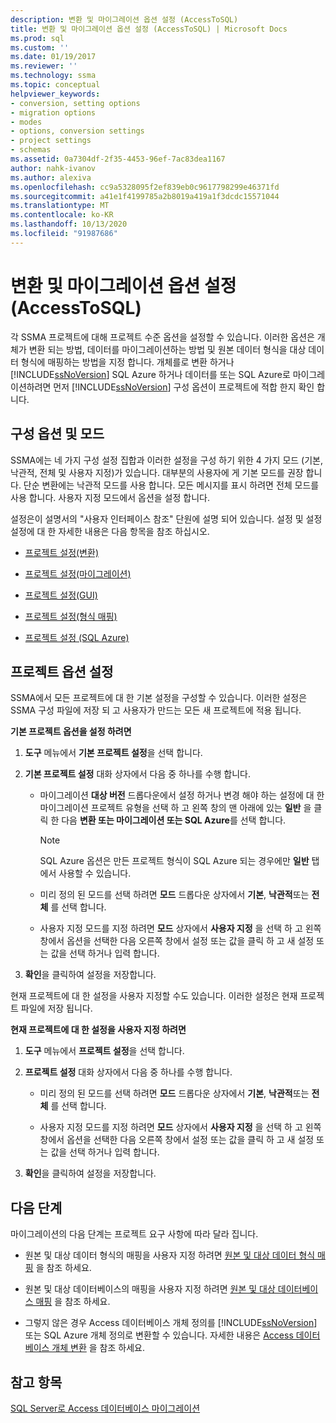 ```yaml
---
description: 변환 및 마이그레이션 옵션 설정 (AccessToSQL)
title: 변환 및 마이그레이션 옵션 설정 (AccessToSQL) | Microsoft Docs
ms.prod: sql
ms.custom: ''
ms.date: 01/19/2017
ms.reviewer: ''
ms.technology: ssma
ms.topic: conceptual
helpviewer_keywords:
- conversion, setting options
- migration options
- modes
- options, conversion settings
- project settings
- schemas
ms.assetid: 0a7304df-2f35-4453-96ef-7ac83dea1167
author: nahk-ivanov
ms.author: alexiva
ms.openlocfilehash: cc9a5328095f2ef839eb0c9617798299e46371fd
ms.sourcegitcommit: a41e1f4199785a2b8019a419a1f3dcdc15571044
ms.translationtype: MT
ms.contentlocale: ko-KR
ms.lasthandoff: 10/13/2020
ms.locfileid: "91987686"
---
```

# <a name="setting-conversion-and-migration-options-accesstosql"></a>변환 및 마이그레이션 옵션 설정 (AccessToSQL)
각 SSMA 프로젝트에 대해 프로젝트 수준 옵션을 설정할 수 있습니다. 이러한 옵션은 개체가 변환 되는 방법, 데이터를 마이그레이션하는 방법 및 원본 데이터 형식을 대상 데이터 형식에 매핑하는 방법을 지정 합니다. 개체를로 변환 하거나 [!INCLUDE[ssNoVersion](../../includes/ssnoversion-md.md)] SQL Azure 하거나 데이터를 또는 SQL Azure로 마이그레이션하려면 먼저 [!INCLUDE[ssNoVersion](../../includes/ssnoversion-md.md)] 구성 옵션이 프로젝트에 적합 한지 확인 합니다.  
  
## <a name="configuration-options-and-modes"></a>구성 옵션 및 모드  
SSMA에는 네 가지 구성 설정 집합과 이러한 설정을 구성 하기 위한 4 가지 모드 (기본, 낙관적, 전체 및 사용자 지정)가 있습니다. 대부분의 사용자에 게 기본 모드를 권장 합니다. 단순 변환에는 낙관적 모드를 사용 합니다. 모든 메시지를 표시 하려면 전체 모드를 사용 합니다. 사용자 지정 모드에서 옵션을 설정 합니다.  
  
설정은이 설명서의 "사용자 인터페이스 참조" 단원에 설명 되어 있습니다. 설정 및 설정 설정에 대 한 자세한 내용은 다음 항목을 참조 하십시오.  
  
-   [프로젝트 설정(변환)](./project-settings-conversion-accesstosql.md)  
  
-   [프로젝트 설정(마이그레이션)](./project-settings-migration-accesstosql.md)  
  
-   [프로젝트 설정(GUI)](../sybase/project-settings-gui-sybasetosql.md)  
  
-   [프로젝트 설정(형식 매핑)](./project-settings-type-mapping-accesstosql.md)  
  
-   [프로젝트 설정 (SQL Azure)](./project-settings-azure-sql-db-accesstosql.md)  
  
## <a name="setting-project-options"></a>프로젝트 옵션 설정  
SSMA에서 모든 프로젝트에 대 한 기본 설정을 구성할 수 있습니다. 이러한 설정은 SSMA 구성 파일에 저장 되 고 사용자가 만드는 모든 새 프로젝트에 적용 됩니다.  
  
**기본 프로젝트 옵션을 설정 하려면**  
  
1.  **도구** 메뉴에서 **기본 프로젝트 설정**을 선택 합니다.  
  
2.  **기본 프로젝트 설정** 대화 상자에서 다음 중 하나를 수행 합니다.  
  
    -   마이그레이션 **대상 버전** 드롭다운에서 설정 하거나 변경 해야 하는 설정에 대 한 마이그레이션 프로젝트 유형을 선택 하 고 왼쪽 창의 맨 아래에 있는 **일반** 을 클릭 한 다음 **변환 또는 마이그레이션 또는 SQL Azure**를 선택 합니다.  
  
        > [!NOTE]  
        > SQL Azure 옵션은 만든 프로젝트 형식이 SQL Azure 되는 경우에만 **일반** 탭에서 사용할 수 있습니다.  
  
    -   미리 정의 된 모드를 선택 하려면 **모드** 드롭다운 상자에서 **기본**, **낙관적**또는 **전체** 를 선택 합니다.  
  
    -   사용자 지정 모드를 지정 하려면 **모드** 상자에서 **사용자 지정** 을 선택 하 고 왼쪽 창에서 옵션을 선택한 다음 오른쪽 창에서 설정 또는 값을 클릭 하 고 새 설정 또는 값을 선택 하거나 입력 합니다.  
  
3.  **확인**을 클릭하여 설정을 저장합니다.  
  
현재 프로젝트에 대 한 설정을 사용자 지정할 수도 있습니다. 이러한 설정은 현재 프로젝트 파일에 저장 됩니다.  
  
**현재 프로젝트에 대 한 설정을 사용자 지정 하려면**  
  
1.  **도구** 메뉴에서 **프로젝트 설정**을 선택 합니다.  
  
2.  **프로젝트 설정** 대화 상자에서 다음 중 하나를 수행 합니다.  
  
    -   미리 정의 된 모드를 선택 하려면 **모드** 드롭다운 상자에서 **기본**, **낙관적**또는 **전체** 를 선택 합니다.  
  
    -   사용자 지정 모드를 지정 하려면 **모드** 상자에서 **사용자 지정** 을 선택 하 고 왼쪽 창에서 옵션을 선택한 다음 오른쪽 창에서 설정 또는 값을 클릭 하 고 새 설정 또는 값을 선택 하거나 입력 합니다.  
  
3.  **확인**을 클릭하여 설정을 저장합니다.  
  
## <a name="next-steps"></a>다음 단계  
마이그레이션의 다음 단계는 프로젝트 요구 사항에 따라 달라 집니다.  
  
-   원본 및 대상 데이터 형식의 매핑을 사용자 지정 하려면 [원본 및 대상 데이터 형식 매핑](mapping-source-and-target-data-types-accesstosql.md) 을 참조 하세요.  
  
-   원본 및 대상 데이터베이스의 매핑을 사용자 지정 하려면 [원본 및 대상 데이터베이스 매핑](mapping-source-and-target-databases-accesstosql.md) 을 참조 하세요.  
  
-   그렇지 않은 경우 Access 데이터베이스 개체 정의를 [!INCLUDE[ssNoVersion](../../includes/ssnoversion-md.md)] 또는 SQL Azure 개체 정의로 변환할 수 있습니다. 자세한 내용은 [Access 데이터베이스 개체 변환](converting-access-database-objects-accesstosql.md) 을 참조 하세요.  
  
## <a name="see-also"></a>참고 항목  
[SQL Server로 Access 데이터베이스 마이그레이션](migrating-access-databases-to-sql-server-azure-sql-db-accesstosql.md)  
